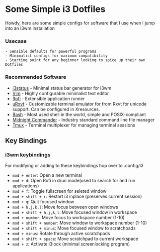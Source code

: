 # Some Simple i3 Dotfiles
Howdy, here are some simple configs for software that I use when I jump into an i3wm installation

### Usecase
    - Sensible defaults for powerful programs
    - Minimalist configs for maximum compatibility
    - Starting point for any beginner looking to spice up their own Dotfiles

### Recommended Software
- [i3status](https://github.com/i3/i3status) - Minimal status bar generator for i3wm
- [Vim](https://github.com/vim/vim) - Highly configurable minimalist text editor
- [Rofi](https://github.com/davatorium/rofi) - Extensible application runner
- [uRxvt](https://github.com/exg/rxvt-unicode) - Customizable terminal emulator for from Rxvt for unicode support. Can be configured in Xresources.
- [Bash](https://www.gnu.org/software/bash/manual/bash.html) - Most used shell in the world, simple and POSIX-compliant
- [Midnight Commander](https://github.com/MidnightCommander/mc) - Industry standard command line file manager
- [Tmux](https://github.com/tmux/tmux/wiki) - Terminal multiplexer for managing terminal sessions

## Key Bindings

### i3wm keybindings
For modifying or adding to these keybindings hop over to .config/i3
- `mod + enter`: Open a new terminal
- `mod + d`: Open Rofi in drun mode(used to search for and run applications)
- `mod + f`: Toggle fullscreen for seleted window
- `mod + shift + r`: Restart i3 inplace (preserves current session)
- `mod + q`: Quit focused window
- `mod + h,j,k,l`: Move focus between open windows
- `mod + shift + h,j,k,l`: Move focused window in workspace
- `mod + number`: Move focus to workspace number (1-10)
- `mod + shift + number`: Move window to workspace number (1-10)
- `mod + shift + minus`: Move focused window to scratchpads
- `mod + minus`: Rotate through active scratchpads
- `mod + shift + space`: Move scratchpad to current workspace
- `mod + z`: Activate i3lock (minimal screenlocking program)
